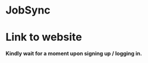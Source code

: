 # JobSync
<h1>Link to website</h1>
<p><b><https://jobsync.onrender.com/</b></p>
<p>Kindly wait for a moment upon signing up / logging in. </p>
